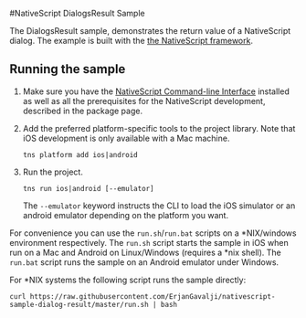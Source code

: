 #NativeScript DialogsResult Sample

The DialogsResult sample, demonstrates the return value of a NativeScript dialog. The example is built with the [the NativeScript framework](http://www.nativescript.org).

## Running the sample

1. Make sure you have the [NativeScript Command-line Interface](https://www.npmjs.com/package/nativescript) installed as well as all the prerequisites for the NativeScript development, described in the package page.
2. Add the preferred platform-specific tools to the project library. Note that iOS development is only available with a Mac machine.

    `tns platform add ios|android`

3. Run the project.

    `tns run ios|android [--emulator]`

    The `--emulator` keyword instructs the CLI to load the iOS simulator or an android emulator depending on the platform you want.


For convenience you can use the `run.sh`/`run.bat` scripts on a \*NIX/windows environment respectively. The `run.sh` script starts the sample in iOS when run on a Mac and Android on Linux/Windows (requires a \*nix shell). The `run.bat` script runs the sample on an Android emulator under Windows.

For \*NIX systems the following script runs the sample directly:

`curl https://raw.githubusercontent.com/ErjanGavalji/nativescript-sample-dialog-result/master/run.sh | bash`
